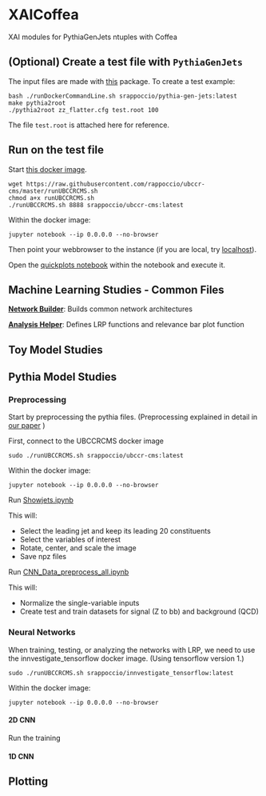 # XAICoffea
XAI modules for PythiaGenJets ntuples with Coffea

## (Optional) Create a test file with `PythiaGenJets`

The input files are made with [this](https://github.com/rappoccio/PythiaGenJets) package. To create a test example:

```
bash ./runDockerCommandLine.sh srappoccio/pythia-gen-jets:latest
make pythia2root
./pythia2root zz_flatter.cfg test.root 100
```

The file `test.root` is attached here for reference. 

## Run on the test file

Start [this docker image](https://hub.docker.com/repository/docker/srappoccio/ubccr-cms). 

```
wget https://raw.githubusercontent.com/rappoccio/ubccr-cms/master/runUBCCRCMS.sh
chmod a+x runUBCCRCMS.sh
./runUBCCRCMS.sh 8888 srappoccio/ubccr-cms:latest
```

Within the docker image:

```
jupyter notebook --ip 0.0.0.0 --no-browser 
```

Then point your webbrowser to the instance (if you are local, try [localhost](https://localhost:8888)). 

Open the [quickplots notebook](https://github.com/ubcms-xai/XAICoffea/blob/main/quickplots.ipynb) within the notebook and execute it.

## Machine Learning Studies - Common Files

**[Network Builder](https://github.com/ubcms-xai/XAICoffea/blob/main/python/networkBuilder.py)**: Builds common network architectures

**[Analysis Helper](https://github.com/ubcms-xai/XAICoffea/blob/main/python/analysisHelper.py)**: Defines LRP functions and relevance bar plot function


## Toy Model Studies



## Pythia Model Studies

### Preprocessing

Start by preprocessing the pythia files. (Preprocessing explained in detail in [our paper](https://arxiv.org/abs/2011.13466) )

First, connect to the UBCCRCMS docker image

```
sudo ./runUBCCRCMS.sh srappoccio/ubccr-cms:latest
```

Within the docker image:

```
jupyter notebook --ip 0.0.0.0 --no-browser 
```

Run [Showjets.ipynb](https://github.com/ubcms-xai/XAICoffea/blob/main/ShowJets.ipynb)

This will:

* Select the leading jet and keep its leading 20 constituents
* Select the variables of interest
* Rotate, center, and scale the image
* Save npz files

Run [CNN_Data_preprocess_all.ipynb](https://github.com/ubcms-xai/XAICoffea/blob/main/CNN_Data_preprocess_all.ipynb)

This will:

* Normalize the single-variable inputs
* Create test and train datasets for signal (Z to bb) and background (QCD)

### Neural Networks

When training, testing, or analyzing the networks with LRP, we need to use the innvestigate_tensorflow docker image. (Using tensorflow version 1.)

```
sudo ./runUBCCRCMS.sh srappoccio/innvestigate_tensorflow:latest
```

Within the docker image:

```
jupyter notebook --ip 0.0.0.0 --no-browser 
```

#### 2D CNN

Run the training

#### 1D CNN

## Plotting
